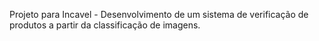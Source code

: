 Projeto para Incavel - Desenvolvimento de um sistema de verificação de produtos a partir da classificação de imagens.